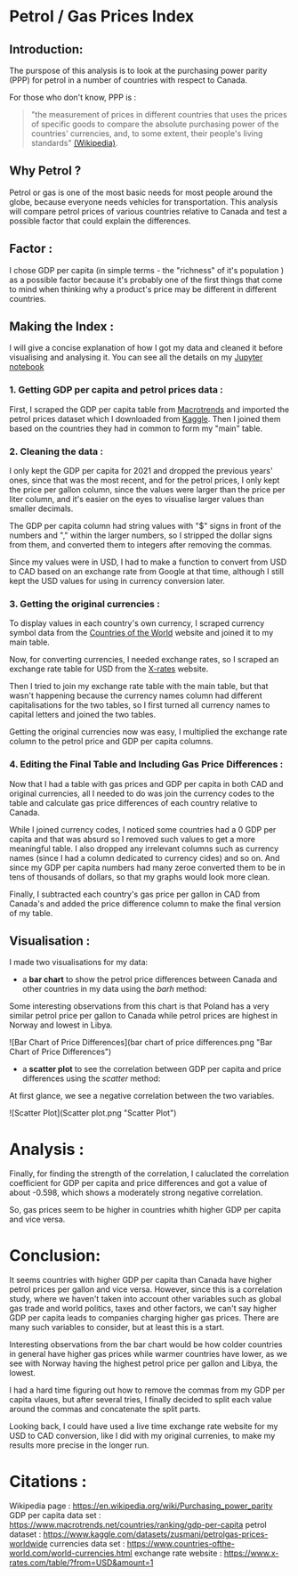 # Petrol / Gas Prices Index


## Introduction:

The purspose of this analysis is to look at the purchasing power parity (PPP) for petrol in a number of countries with respect to Canada. 

For those who don't know, PPP is :
> "the measurement of prices in different countries that uses the prices of specific goods to compare the absolute purchasing power of the countries' currencies, and, to some extent, their people's living standards" [(Wikipedia)](https://en.wikipedia.org/wiki/Purchasing_power_parity). 


## Why Petrol ?

Petrol or gas is one of the most basic needs for most people around the globe, because everyone needs vehicles for transportation. This analysis will compare petrol prices of various countries relative to Canada and test a possible factor that could explain the differences.


## Factor :

I chose GDP per capita (in simple terms - the "richness" of it's population ) as a possible factor because it's probably one of the first things that come to mind when thinking why a product's price may be different in different countries.


## Making the Index :

I will give a concise explanation of how I got my data and cleaned it before visualising and analysing it. You can see all the details on my [Jupyter notebook](https://colab.research.google.com/drive/1pWbJ-hhp8Sj6IHdxImYj2M9-1FZseAs2#scrollTo=fux1Fx7dKFll) 

### 1. Getting GDP per capita and petrol prices data :

First, I scraped the GDP per capita table from [Macrotrends](https://www.macrotrends.net/countries/ranking/gdp-per-capita) and imported the petrol prices dataset which I downloaded from [Kaggle](https://www.kaggle.com/datasets/zusmani/petrolgas-prices-worldwide). Then I joined them  based on the countries they had in common to form my "main" table. 


### 2. Cleaning the data :

I only kept the GDP per capita for 2021 and dropped the previous years' ones, since that was the most recent, and for the petrol prices, I only kept the price per gallon column, since the values were larger than the price per liter column, and it's easier on the eyes to visualise larger values than smaller decimals. 

The GDP per capita column had string values with "$" signs in front of the numbers and "," within the larger numbers, so I stripped the dollar signs from them, and converted them to integers after removing the commas. 

Since my values were in USD, I had to make a function to convert from USD to CAD based on an exchange rate from Google at that time, although I still kept the USD values for using in currency conversion later.

### 3. Getting the original currencies :

To display values in each country's own currency, I scraped currency symbol data from the [Countries of the World](https://www.countries-ofthe-world.com/world-currencies.html) website and joined it to my main table. 

Now, for converting currencies, I needed exchange rates, so I scraped an exchange rate table for USD from the [X-rates](https://www.x-rates.com/table/?from=USD&amount=1) website.

Then I tried to join my exchange rate table with the main table, but that wasn't happening because the currency names column had different capitalisations for the two tables, so I first turned all currency names to capital letters and joined the two tables. 

Getting the original currencies now was easy, I multiplied the exchange rate column to the petrol price and GDP per capita columns. 

### 4. Editing the Final Table and Including Gas Price Differences :

Now that I had a table with gas prices and GDP per capita in both CAD and original currencies, all I needed to do was join the currency codes to the table and calculate gas price differences of each country relative to Canada. 

While I joined currency codes, I noticed some countries had a 0 GDP per capita and that was absurd so I removed such values to get a more meaningful table. I also dropped any irrelevant columns such as currency names (since I had a column dedicated to currency cides) and so on. And since my GDP per capita numbers had many zeroe converted them to be in tens of thousands of dollars, so that my graphs would look more clean. 

Finally, I subtracted each country's gas price per gallon in CAD from Canada's and added the price difference column to make the final version of my table.


## Visualisation :

I made two visualisations for my data:

* a **bar chart** to show the petrol price differences between Canada and other countries in my data using the *barh* method:

Some interesting observations from this chart is that Poland has a very similar petrol price per gallon to Canada while petrol prices are highest in Norway and lowest in Libya. 

![Bar Chart of Price Differences](bar chart of price differences.png "Bar Chart of Price Differences")

* a **scatter plot** to see the correlation between GDP per capita and price differences using the *scatter* method:

At first glance, we see a negative correlation between the two variables.

![Scatter Plot](Scatter plot.png "Scatter Plot")

# Analysis :

Finally, for finding the strength of the correlation, I caluclated the correlation coefficient for GDP per capita and price differences and got a value of about -0.598, which shows a moderately strong negative correlation.

So, gas prices seem to be higher in countries whith higher GDP per capita and vice versa. 

# Conclusion:

It seems countries with higher GDP per capita than Canada have higher petrol prices per gallon and vice versa. However, since this is a correlation study, where we haven't taken into account other variables such as global gas trade and world politics, taxes and other factors, we can't say higher GDP per capita leads to companies charging higher gas prices. There are many such variables to consider, but at least this is a start.

Interesting observations from the bar chart would be how colder countries in general have higher gas prices while warmer countries have lower, as we see with Norway having the highest petrol price per gallon and Libya, the lowest. 

I had a hard time figuring out how to remove the commas from my GDP per capita vlaues, but after several tries, I finally decided to split each value around the commas and concatenate the split parts.

Looking back, I could have used a live time exchange rate website for my USD to CAD conversion, like I did with my original currenies, to make my results more precise in the longer run. 



# Citations :

Wikipedia page : https://en.wikipedia.org/wiki/Purchasing_power_parity
GDP per capita data set : https://www.macrotrends.net/countries/ranking/gdp-per-capita
petrol dataset : https://www.kaggle.com/datasets/zusmani/petrolgas-prices-worldwide
currencies data set : https://www.countries-ofthe-world.com/world-currencies.html
exchange rate website : https://www.x-rates.com/table/?from=USD&amount=1














